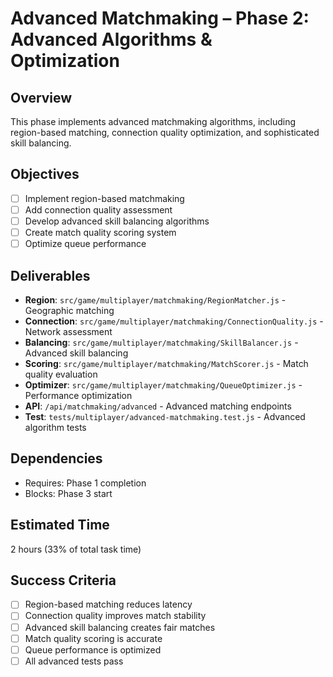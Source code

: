 # Advanced Matchmaking – Phase 2: Advanced Algorithms & Optimization

## Overview
This phase implements advanced matchmaking algorithms, including region-based matching, connection quality optimization, and sophisticated skill balancing.

## Objectives
- [ ] Implement region-based matchmaking
- [ ] Add connection quality assessment
- [ ] Develop advanced skill balancing algorithms
- [ ] Create match quality scoring system
- [ ] Optimize queue performance

## Deliverables
- **Region**: `src/game/multiplayer/matchmaking/RegionMatcher.js` - Geographic matching
- **Connection**: `src/game/multiplayer/matchmaking/ConnectionQuality.js` - Network assessment
- **Balancing**: `src/game/multiplayer/matchmaking/SkillBalancer.js` - Advanced skill balancing
- **Scoring**: `src/game/multiplayer/matchmaking/MatchScorer.js` - Match quality evaluation
- **Optimizer**: `src/game/multiplayer/matchmaking/QueueOptimizer.js` - Performance optimization
- **API**: `/api/matchmaking/advanced` - Advanced matching endpoints
- **Test**: `tests/multiplayer/advanced-matchmaking.test.js` - Advanced algorithm tests

## Dependencies
- Requires: Phase 1 completion
- Blocks: Phase 3 start

## Estimated Time
2 hours (33% of total task time)

## Success Criteria
- [ ] Region-based matching reduces latency
- [ ] Connection quality improves match stability
- [ ] Advanced skill balancing creates fair matches
- [ ] Match quality scoring is accurate
- [ ] Queue performance is optimized
- [ ] All advanced tests pass 